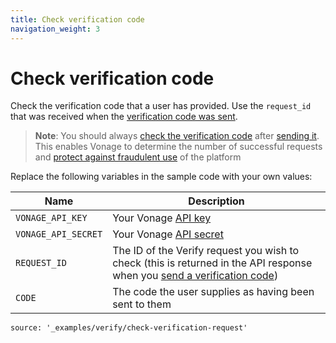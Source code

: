 ```yaml
---
title: Check verification code
navigation_weight: 3
---
```


# Check verification code

Check the verification code that a user has provided. Use the `request_id` that was received when the [verification code was sent](/verify/code-snippets/send-verify-request).

> **Note**: You should always [check the verification code](/verify/code-snippets/check-verify-request) after [sending it](/verify/code-snippets/send-verify-request). This enables Vonage to determine the number of successful requests and [protect against fraudulent use](/verify/guides/velocity-rules) of the platform

Replace the following variables in the sample code with your own values:

Name | Description
--|--
`VONAGE_API_KEY` | Your Vonage [API key](/concepts/guides/authentication#api-key-and-secret)
`VONAGE_API_SECRET` | Your Vonage [API secret](/concepts/guides/authentication#api-key-and-secret)
`REQUEST_ID` | The ID of the Verify request you wish to check (this is returned in the API response when you [send a verification code](/verify/code-snippets/send-verify-request))
`CODE` | The code the user supplies as having been sent to them

```code_snippets
source: '_examples/verify/check-verification-request'
```
